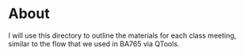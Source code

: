 # About

I will use this directory to outline the materials for each class meeting, similar to the flow that we used in BA765 via QTools.
